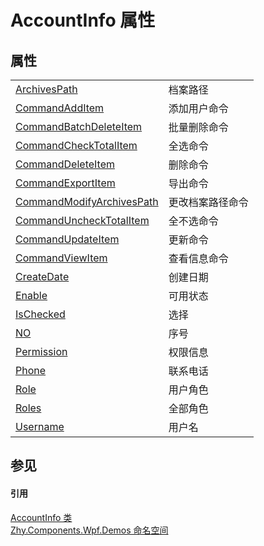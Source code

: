 # AccountInfo 属性




## 属性
<table>
<tr>
<td><a href="P_Zhy_Components_Wpf_Demos_AccountInfo_ArchivesPath.md">ArchivesPath</a></td>
<td>档案路径</td></tr>
<tr>
<td><a href="P_Zhy_Components_Wpf_Demos_AccountInfo_CommandAddItem.md">CommandAddItem</a></td>
<td>添加用户命令</td></tr>
<tr>
<td><a href="P_Zhy_Components_Wpf_Demos_AccountInfo_CommandBatchDeleteItem.md">CommandBatchDeleteItem</a></td>
<td>批量删除命令</td></tr>
<tr>
<td><a href="P_Zhy_Components_Wpf_Demos_AccountInfo_CommandCheckTotalItem.md">CommandCheckTotalItem</a></td>
<td>全选命令</td></tr>
<tr>
<td><a href="P_Zhy_Components_Wpf_Demos_AccountInfo_CommandDeleteItem.md">CommandDeleteItem</a></td>
<td>删除命令</td></tr>
<tr>
<td><a href="P_Zhy_Components_Wpf_Demos_AccountInfo_CommandExportItem.md">CommandExportItem</a></td>
<td>导出命令</td></tr>
<tr>
<td><a href="P_Zhy_Components_Wpf_Demos_AccountInfo_CommandModifyArchivesPath.md">CommandModifyArchivesPath</a></td>
<td>更改档案路径命令</td></tr>
<tr>
<td><a href="P_Zhy_Components_Wpf_Demos_AccountInfo_CommandUncheckTotalItem.md">CommandUncheckTotalItem</a></td>
<td>全不选命令</td></tr>
<tr>
<td><a href="P_Zhy_Components_Wpf_Demos_AccountInfo_CommandUpdateItem.md">CommandUpdateItem</a></td>
<td>更新命令</td></tr>
<tr>
<td><a href="P_Zhy_Components_Wpf_Demos_AccountInfo_CommandViewItem.md">CommandViewItem</a></td>
<td>查看信息命令</td></tr>
<tr>
<td><a href="P_Zhy_Components_Wpf_Demos_AccountInfo_CreateDate.md">CreateDate</a></td>
<td>创建日期</td></tr>
<tr>
<td><a href="P_Zhy_Components_Wpf_Demos_AccountInfo_Enable.md">Enable</a></td>
<td>可用状态</td></tr>
<tr>
<td><a href="P_Zhy_Components_Wpf_Demos_AccountInfo_IsChecked.md">IsChecked</a></td>
<td>选择</td></tr>
<tr>
<td><a href="P_Zhy_Components_Wpf_Demos_AccountInfo_NO.md">NO</a></td>
<td>序号</td></tr>
<tr>
<td><a href="P_Zhy_Components_Wpf_Demos_AccountInfo_Permission.md">Permission</a></td>
<td>权限信息</td></tr>
<tr>
<td><a href="P_Zhy_Components_Wpf_Demos_AccountInfo_Phone.md">Phone</a></td>
<td>联系电话</td></tr>
<tr>
<td><a href="P_Zhy_Components_Wpf_Demos_AccountInfo_Role.md">Role</a></td>
<td>用户角色</td></tr>
<tr>
<td><a href="P_Zhy_Components_Wpf_Demos_AccountInfo_Roles.md">Roles</a></td>
<td>全部角色</td></tr>
<tr>
<td><a href="P_Zhy_Components_Wpf_Demos_AccountInfo_Username.md">Username</a></td>
<td>用户名</td></tr>
</table>

## 参见


#### 引用
<a href="T_Zhy_Components_Wpf_Demos_AccountInfo.md">AccountInfo 类</a>  
<a href="N_Zhy_Components_Wpf_Demos.md">Zhy.Components.Wpf.Demos 命名空间</a>  
